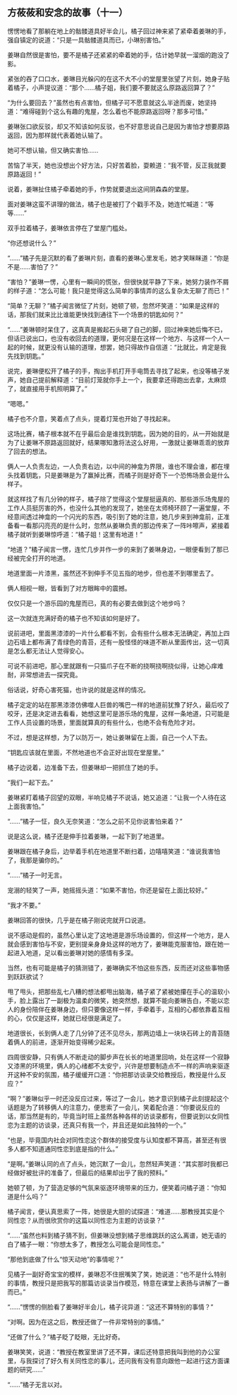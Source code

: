 ## 方莜莜和安念的故事（十一）

愣愣地看了那躺在地上的骷髅道具好半会儿，橘子回过神来紧了紧牵着姜琳的手，强自镇定的说道：“只是一具骷髅道具而已，小琳别害怕。”

姜琳自然很是害怕，要不是橘子还紧紧的牵着她的手，估计她早就一溜烟的跑没了影。

紧张的吞了口口水，姜琳目光躲闪的在这不大不小的堂屋里张望了片刻，她身子贴着橘子，小声提议道：“那个……橘子姐，我们要不要就这么原路返回算了？”

“为什么要回去？”虽然也有点害怕，但橘子可不愿意就这么半途而废，她坚持道：“难得碰到个这么有趣的鬼屋，怎么着也不能原路返回呀？那多可惜。”

姜琳张口欲反驳，却又不知该如何反驳，也不好意思说自己是因为害怕才想要原路返回，因为那样就代表着她认输了。

她可不想认输，但又确实害怕……

苦恼了半天，她也没想出个好方法，只好苦着脸，耍赖道：“我不管，反正我就要原路返回！”

说着，姜琳扯住橘子牵着她的手，作势就要退出这间阴森森的堂屋。

面对姜琳这蛮不讲理的做法，橘子也是被打了个戳手不及，她连忙喊道：“等等……”

双手拉着橘子，姜琳依言停在了堂屋门槛处。

“你还想说什么？”

“……”橘子先是沉默的看了姜琳片刻，直看的姜琳心里发毛，她才笑眯眯道：“你是不是……害怕了？”

“害怕？”姜琳一愣，心里有一瞬间的慌张，但很快就平静了下来，她努力装作不屑的样子道：“怎么可能！我只是觉得这么简单的事情弄的这么复杂太无聊了而已！”

“简单？无聊？”橘子闻言微怔了片刻，她顿了顿，忽然坏笑道：“如果是这样的话，那我们就来比比谁能更快找到通往下一个场景的钥匙如何？”

“……”姜琳顿时呆住了，这真真是搬起石头砸了自己的脚，回过神来她后悔不已，但话已说出口，也没有收回去的道理，更何况是在这样一个地方、与这样一个人一起的时候，就更没有认输的道理，想罢，她只得故作自信道：“比就比，肯定是我先找到钥匙。”

说完，姜琳便松开了橘子的手，掏出手机打开手电筒去寻找了起来，也没等橘子发声，她自己提前解释道：“目前灯笼就你手上一个，我要拿还得跑出去拿，太麻烦了，就直接用手机照明算了。”

“嗯嗯。”

橘子也不介意，笑着点了点头，提着灯笼也开始了寻找起来。

这场比赛，橘子根本就不在乎最后会是谁找到钥匙，因为她的目的，从一开始就是为了让姜琳不原路返回就好，结果哪知激将法这么好用，一激就让姜琳乖乖的放弃了回去的想法。

俩人一人负责左边，一人负责右边，以中间的神龛为界限，谁也不理会谁，都在埋头找着钥匙，只是姜琳是为了赢掉比赛，而橘子则是好奇下一个恐怖场景会是什么样子。

就这样找了有几分钟的样子，橘子除了觉得这个堂屋挺逼真的、那些游乐场鬼屋的工作人员挺厉害的外，也没什么其他的发现了，她坐在太师椅环顾了一遍堂屋，不经意间透过神龛的一个闪光的东西，吸引到了她的注意，她几步来到神龛前，正准备看一看那闪亮亮的是什么时，忽然从姜琳负责的那边传来了一阵咔嚓声，紧接着橘子就听到姜琳惊呼道：“橘子姐！这里有地道！”

“地道？”橘子闻言一愣，连忙几步并作一步的来到了姜琳身边，一眼便看到了那已经被完全打开的地道。

地道里面一片漆黑，虽然还不到伸手不见五指的地步，但也差不到哪里去了。

俩人相视一眼，皆看到了对方眼眸中的震撼。

仅仅只是一个游乐园的鬼屋而已，真的有必要去做到这个地步吗？

这一次就连充满好奇的橘子也不知该如何是好了。

说前进吧，里面黑漆漆的一片什么都看不到，会有些什么根本无法确定，再加上四边石墙上都布满了青绿色的青苔，还有一股怪怪的味道不断从里面传出，这一切真是怎么都无法让人觉得安心。

可说不前进吧，那心里就跟有一只猫爪子在不断的挠啊挠啊挠似得，让她心痒难耐，非常想进去一探究竟。

俗话说，好奇心害死猫，也许说的就是这样的情况。

橘子定定的站在那黑漆漆仿佛噬人巨兽的嘴巴一样的地道前犹豫了好久，最后咬了咬牙，还是决定进去看看，她想这里可是游乐场的鬼屋，这样一条地道，只可能是工作人员设置的场景，里面就算真的有些什么，也绝不会有危险才对。

不过，想是这样想，为了以防万一，她让姜琳留在上面，自己一个人下去。

“钥匙应该就在里面，不然地道也不会正好出现在堂屋里。”

橘子边说着，边准备下去，但姜琳却一把抓住了她的手。

“我们一起下去。”

姜琳紧盯着橘子回望的双眼，半响见橘子不说话，她又追道：“让我一个人待在这上面我害怕。”

“……”橘子一怔，良久无奈笑道：“怎么之前不见你说害怕来着？”

说是这么说，橘子还是伸手拉着姜琳，一起下到了地道里。

姜琳跟在橘子身后，边举着手机在地道里不断扫着，边嘻嘻笑道：“谁说我害怕了，我那是骗你的。”

“……”橘子一时无言。

宠溺的轻笑了一声，她摇摇头道：“如果不害怕，你还是留在上面比较好。”

“我才不要。”

姜琳回答的很快，几乎是在橘子刚说完就开口说道。

说不感动是假的，虽然心里认定了这地道是游乐场设置的，但这样一个地方，是人就会感到害怕与不安，更别提亲身身处这样的地方了，姜琳能克服害怕，跟在她一起进入地道，足以看出姜琳对她的感情有多深。

当然，也有可能是橘子的猜测错了，姜琳确实不怕这些东西，反而还对这些事物感到跃跃欲试？

甩了甩头，把那些乱七八糟的想法都甩出脑海，橘子紧了紧被她攥在手心的温软小手，脸上露出了一副极为温柔的微笑，她突然想，就算不能向姜琳告白，不能以恋人的身份陪伴在姜琳身边，但只要像这样一样，手牵着手，互相的心都依靠着互相的心，仅仅是这样，她就已经很是满足了。

地道很长，长到俩人走了几分钟了还不见尽头，那两边墙上一块块石砖上的青苔随着俩人的前进，逐渐开始变得稀少起来。

四周很安静，只有俩人不断走动的脚步声在长长的地道里回响，处在这样一个寂静又漆黑的环境里，俩人的心绪都不太安宁，兴许是想要制造点不一样的声响来驱逐开这种不安的氛围，橘子缓缓开口道：“你把那访谈录交给教授后，教授是什么反应？”

“啊？”姜琳似乎一时还没反应过来，等过了一会儿，她才意识到橘子此刻提起这个话题是为了转移俩人的注意力，便思索了一会儿，笑着配合道：“你要说反应的话，那当然是有的，毕竟当时班上虽然各种各样的访谈录都有，但要说到以女同性恋为主题的访谈录，还真只有我一个，并且还是如此独特的一个。”

“也是，毕竟国内社会对同性恋这个群体的接受度与认知度都不算高，甚至还有很多人都不知道通同性恋到底是指的什么。”

“是啊。”姜琳认同的点了点头，她沉默了一会儿，忽然轻声笑道：“其实那时我都已经做好被批评的准备了，但最后的结果却出乎了我的预料。”

她顿了顿，为了营造足够的气氛来驱逐环境带来的压力，便笑着问橘子道：“你知道是什么吗？”

橘子闻言，便认真思索了一阵，她很是大胆的试探道：“难道……那教授其实是个同性恋？从而很欣赏你的这篇以同性恋为主题的访谈录？”

“……”虽然也料到橘子猜不到，但姜琳没想到橘子思维跳跃的这么离谱，她无语的白了橘子一眼：“你想太多了，教授怎么可能会是同性恋。”

“那他到底做了什么“惊天动地”的事情呢？”

见橘子一副好奇宝宝的模样，姜琳忍不住抿嘴笑了笑，她说道：“也不是什么特别的事情，教授只是把我写的那篇访谈录当作模范，特意在课堂上表扬与讲解了一番而已。”

“……”愣愣的侧脸看了姜琳好半会儿，橘子诧异道：“这还不算特别的事情？”

“对啊。因为在这之后，教授还做了一件非常特别的事情。”

“还做了什么？”橘子眨了眨眼，无比好奇。

姜琳笑笑，说道：“教授在教室里讲了还不算，课后还特意把我叫到他的办公室里，与我探讨了好久有关同性恋的事儿，还问我有没有意向跟他一起进行这方面课题的研究……”

“……”橘子无言以对。
